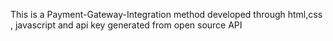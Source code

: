 This is a Payment-Gateway-Integration method developed through html,css , javascript and api key generated from open source  API
